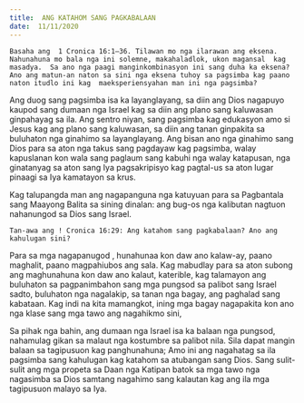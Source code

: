 ```yaml
---
title:  ANG KATAHOM SANG PAGKABALAAN
date:  11/11/2020
---
```


`Basaha ang  1 Cronica 16:1–36. Tilawan mo nga ilarawan ang eksena. Nahunahuna mo bala nga ini solemne, makahaladlok, ukon magansal  kag masadya.  Sa ano nga paagi manginkombinasyon ini sang duha ka eksena? Ano ang matun-an naton sa sini nga eksena tuhoy sa pagsimba kag paano naton itudlo ini kag  maeksperiensyahan man ini nga pagsimba? `

Ang duog sang pagsimba  isa ka layanglayang, sa diin ang Dios nagapuyo kaupod sang dumaan nga Israel kag sa diin ang plano sang kaluwasan  ginpahayag sa ila. Ang sentro niyan, sang pagsimba kag edukasyon  amo si Jesus kag ang plano sang kaluwasan, sa diin ang tanan ginpakita sa buluhaton nga ginahimo sa layanglayang.  Ang bisan ano nga ginahimo sang Dios para sa aton nga takus sang pagdayaw kag pagsimba, walay kapuslanan kon wala sang paglaum sang kabuhi nga walay katapusan,  nga ginatanyag sa aton sang Iya pagsakripisyo kag pagtal-us sa aton lugar  pinaagi sa Iya kamatayon sa krus.

Kag talupangda man ang nagapanguna nga katuyuan para sa Pagbantala sang Maayong Balita sa sining dinalan: ang bug-os nga kalibutan nagtuon nahanungod sa Dios sang Israel.

`Tan-awa ang ! Cronica 16:29: Ang katahom sang pagkabalaan? Ano ang kahulugan sini?`

Para sa mga nagapanugod , hunahunaa kon daw ano kalaw-ay, paano maghalit, paano magpahiubos ang sala. Kag mabudlay para sa aton  subong ang maghunahuna  kon daw ano kalaut, katerible, kag talamayon ang buluhaton sa pagpanimbahon  sang mga pungsod sa palibot sang Israel sadto, buluhaton nga nagalakip, sa tanan nga bagay,  ang paghalad sang kabataan. Kag indi na kita mamangkot, ining mga bagay nagapakita kon ano nga klase sang mga tawo ang nagahikmo sini,

Sa pihak nga bahin, ang dumaan nga Israel isa ka balaan nga pungsod, nahamulag gikan sa malaut nga kostumbre sa palibot nila. Sila dapat mangin balaan sa tagipusuon kag panghunahuna; Amo ini ang nagahatag sa ila pagsimba sang kahulugan  kag katahom sa atubangan  sang Dios. Sang sulit-sulit ang mga propeta sa Daan nga Katipan batok sa  mga tawo nga nagasimba sa Dios samtang nagahimo sang kalautan kag ang ila mga tagipusuon malayo sa Iya.